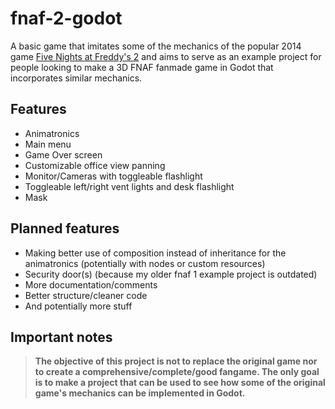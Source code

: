 # fnaf-2-godot

A basic game that imitates some of the mechanics of the popular 2014 game [Five Nights at Freddy's 2](https://store.steampowered.com/app/332800/Five_Nights_at_Freddys_2/) and aims to serve as an example project for people looking to make a 3D FNAF fanmade game in Godot that incorporates similar mechanics.

## Features
- Animatronics
- Main menu
- Game Over screen
- Customizable office view panning
- Monitor/Cameras with toggleable flashlight
- Toggleable left/right vent lights and desk flashlight
- Mask

## Planned features
- Making better use of composition instead of inheritance for the animatronics (potentially with nodes or custom resources)
- Security door(s) (because my older fnaf 1 example project is outdated)
- More documentation/comments
- Better structure/cleaner code
- And potentially more stuff

## Important notes
> <strong>The objective of this project is not to replace the original game nor to create a comprehensive/complete/good fangame. The only goal is to make a project that can be used to see how some of the original  game's mechanics can be implemented in Godot.</strong>
